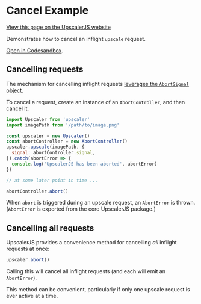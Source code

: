 # Cancel Example

<a class="docs-link" href="https://upscalerjs.com/documentation/guides/browser/usage/cancel">View this page on the UpscalerJS website</a>

Demonstrates how to cancel an inflight `upscale` request.

<a href="https://githubbox.com/thekevinscott/upscalerjs/tree/main/examples/cancel?file=index.js&title=UpscalerJS: Cancel Example">Open in Codesandbox</a>.

## Cancelling requests

The mechanism for cancelling inflight requests [leverages the `AbortSignal` object](https://developer.mozilla.org/en-US/docs/Web/API/AbortSignal).

To cancel a request, create an instance of an `AbortController`, and then cancel it.

```javascript
import Upscaler from 'upscaler'
import imagePath from '/path/to/image.png'

const upscaler = new Upscaler()
const abortController = new AbortController()
upscaler.upscale(imagePath, {
  signal: abortController.signal,
}).catch(abortError => {
  console.log('UpscalerJS has been aborted', abortError)
})

// at some later point in time ...

abortController.abort()
```

When `abort` is triggered during an upscale request, an `AbortError` is thrown. (`AbortError` is exported from the core UpscalerJS package.)

## Cancelling all requests

UpscalerJS provides a convenience method for cancelling _all_ inflight requests at once:

```javascript
upscaler.abort()
```

Calling this will cancel all inflight requests (and each will emit an `AbortError`).

This method can be convenient, particularly if only one upscale request is ever active at a time.
